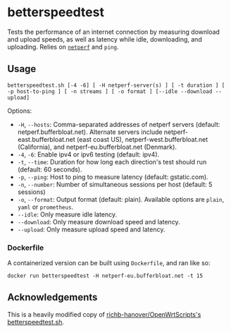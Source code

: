 # betterspeedtest

Tests the performance of an internet connection by measuring download and upload speeds, as well as latency while idle, downloading, and uploading. Relies on [`netperf`](https://github.com/HewlettPackard/netperf) and `ping`.

## Usage 

`betterspeedtest.sh [-4 -6] [ -H netperf-server(s) ] [ -t duration ] [ -p host-to-ping ] [ -n streams ] [ -o format ] [--idle --download --upload]`

Options:
- `-H`, `--hosts`:  Comma-separated addresses of netperf servers (default: netperf.bufferbloat.net). Alternate servers include netperf-east.bufferbloat.net (east coast US), netperf-west.bufferbloat.net (California), and netperf-eu.bufferbloat.net (Denmark).
- `-4`, `-6`:       Enable ipv4 or ipv6 testing (default: ipv4).
- `-t`, `--time`:   Duration for how long each direction's test should run (default: 60 seconds).
- `-p`, `--ping`:   Host to ping to measure latency (default: gstatic.com).
- `-n`, `--number`: Number of simultaneous sessions per host (default: 5 sessions)
- `-o`, `--format`: Output format (default: plain). Available options are `plain`, `yaml` or `prometheus`.
- `--idle`:         Only measure idle latency.
- `--download`:     Only measure download speed and latency.
- `--upload`:       Only measure upload speed and latency.

### Dockerfile

A containerized version can be built using `Dockerfile`, and ran like so:

`docker run betterspeedtest -H netperf-eu.bufferbloat.net -t 15`

## Acknowledgements 

This is a heavily modified copy of [richb-hanover/OpenWrtScripts's betterspeedtest.sh](https://github.com/richb-hanover/OpenWrtScripts/blob/master/betterspeedtest.sh).
